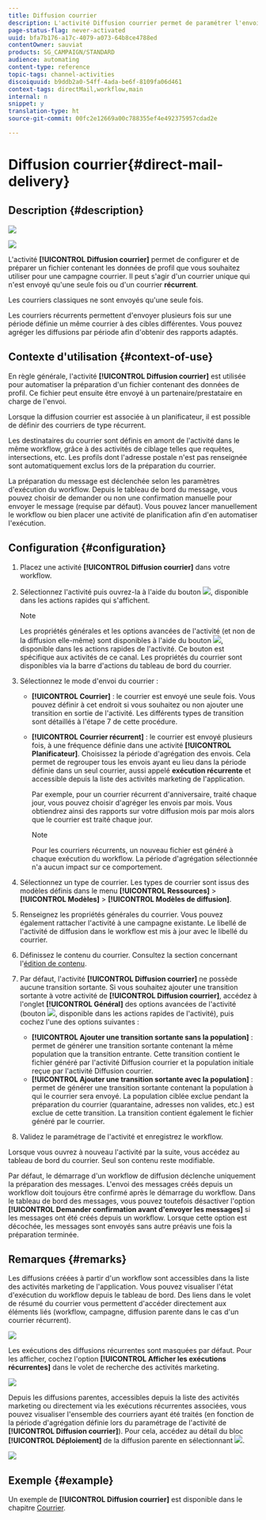 ```yaml
---
title: Diffusion courrier
description: L'activité Diffusion courrier permet de paramétrer l'envoi d'un courrier unique ou récurrent dans un workflow.
page-status-flag: never-activated
uuid: bfa7b176-a17c-4079-a073-64b8ce4788ed
contentOwner: sauviat
products: SG_CAMPAIGN/STANDARD
audience: automating
content-type: reference
topic-tags: channel-activities
discoiquuid: b9ddb2a0-54ff-4ada-be6f-8109fa06d461
context-tags: directMail,workflow,main
internal: n
snippet: y
translation-type: ht
source-git-commit: 00fc2e12669a00c788355ef4e492375957cdad2e

---
```



# Diffusion courrier{#direct-mail-delivery}

## Description {#description}

![](assets/paper.png)

![](assets/recurrentpaper.png)

L'activité **[!UICONTROL Diffusion courrier]** permet de configurer et de préparer un fichier contenant les données de profil que vous souhaitez utiliser pour une campagne courrier. Il peut s'agir d'un courrier unique qui n'est envoyé qu'une seule fois ou d'un courrier **récurrent**.

Les courriers classiques ne sont envoyés qu'une seule fois.

Les courriers récurrents permettent d'envoyer plusieurs fois sur une période définie un même courrier à des cibles différentes. Vous pouvez agréger les diffusions par période afin d'obtenir des rapports adaptés.

## Contexte d'utilisation {#context-of-use}

En règle générale, l'activité **[!UICONTROL Diffusion courrier]** est utilisée pour automatiser la préparation d'un fichier contenant des données de profil. Ce fichier peut ensuite être envoyé à un partenaire/prestataire en charge de l'envoi.

Lorsque la diffusion courrier est associée à un planificateur, il est possible de définir des courriers de type récurrent.

Les destinataires du courrier sont définis en amont de l'activité dans le même workflow, grâce à des activités de ciblage telles que requêtes, intersections, etc. Les profils dont l'adresse postale n'est pas renseignée sont automatiquement exclus lors de la préparation du courrier.

La préparation du message est déclenchée selon les paramètres d'exécution du workflow. Depuis le tableau de bord du message, vous pouvez choisir de demander ou non une confirmation manuelle pour envoyer le message (requise par défaut). Vous pouvez lancer manuellement le workflow ou bien placer une activité de planification afin d'en automatiser l'exécution.

## Configuration {#configuration}

1. Placez une activité **[!UICONTROL Diffusion courrier]** dans votre workflow.
1. Sélectionnez l'activité puis ouvrez-la à l'aide du bouton ![](assets/edit_darkgrey-24px.png), disponible dans les actions rapides qui s'affichent.

   >[!NOTE]
   >
   >Les propriétés générales et les options avancées de l'activité (et non de la diffusion elle-même) sont disponibles à l'aide du bouton ![](assets/dlv_activity_params-24px.png), disponible dans les actions rapides de l'activité. Ce bouton est spécifique aux activités de ce canal. Les propriétés du courrier sont disponibles via la barre d'actions du tableau de bord du courrier.

1. Sélectionnez le mode d'envoi du courrier :

   * **[!UICONTROL Courrier]** : le courrier est envoyé une seule fois. Vous pouvez définir à cet endroit si vous souhaitez ou non ajouter une transition en sortie de l'activité. Les différents types de transition sont détaillés à l'étape 7 de cette procédure.
   * **[!UICONTROL Courrier récurrent]** : le courrier est envoyé plusieurs fois, à une fréquence définie dans une activité **[!UICONTROL Planificateur]**. Choisissez la période d'agrégation des envois. Cela permet de regrouper tous les envois ayant eu lieu dans la période définie dans un seul courrier, aussi appelé **exécution récurrente** et accessible depuis la liste des activités marketing de l'application.

      Par exemple, pour un courrier récurrent d'anniversaire, traité chaque jour, vous pouvez choisir d'agréger les envois par mois. Vous obtiendrez ainsi des rapports sur votre diffusion mois par mois alors que le courrier est traité chaque jour.

      >[!NOTE]
      >
      >Pour les courriers récurrents, un nouveau fichier est généré à chaque exécution du workflow. La période d'agrégation sélectionnée n'a aucun impact sur ce comportement.

1. Sélectionnez un type de courrier. Les types de courrier sont issus des modèles définis dans le menu **[!UICONTROL Ressources]** &gt; **[!UICONTROL Modèles]** &gt; **[!UICONTROL Modèles de diffusion]**.
1. Renseignez les propriétés générales du courrier. Vous pouvez également rattacher l'activité à une campagne existante. Le libellé de l'activité de diffusion dans le workflow est mis à jour avec le libellé du courrier.
1. Définissez le contenu du courrier. Consultez la section concernant l'[édition de contenu](../../designing/using/personalization.md).
1. Par défaut, l'activité **[!UICONTROL Diffusion courrier]** ne possède aucune transition sortante. Si vous souhaitez ajouter une transition sortante à votre activité de **[!UICONTROL Diffusion courrier]**, accédez à l'onglet **[!UICONTROL Général]** des options avancées de l'activité (bouton ![](assets/dlv_activity_params-24px.png), disponible dans les actions rapides de l'activité), puis cochez l'une des options suivantes :

   * **[!UICONTROL Ajouter une transition sortante sans la population]** : permet de générer une transition sortante contenant la même population que la transition entrante. Cette transition contient le fichier généré par l'activité Diffusion courrier et la population initiale reçue par l'activité Diffusion courrier.
   * **[!UICONTROL Ajouter une transition sortante avec la population]** : permet de générer une transition sortante contenant la population à qui le courrier sera envoyé. La population ciblée exclue pendant la préparation du courrier (quarantaine, adresses non valides, etc.) est exclue de cette transition. La transition contient également le fichier généré par le courrier.

1. Validez le paramétrage de l'activité et enregistrez le workflow.

Lorsque vous ouvrez à nouveau l'activité par la suite, vous accédez au tableau de bord du courrier. Seul son contenu reste modifiable.

Par défaut, le démarrage d'un workflow de diffusion déclenche uniquement la préparation des messages. L'envoi des messages créés depuis un workflow doit toujours être confirmé après le démarrage du workflow. Dans le tableau de bord des messages, vous pouvez toutefois désactiver l'option **[!UICONTROL Demander confirmation avant d'envoyer les messages]** si les messages ont été créés depuis un workflow. Lorsque cette option est décochée, les messages sont envoyés sans autre préavis une fois la préparation terminée.

## Remarques {#remarks}

Les diffusions créées à partir d'un workflow sont accessibles dans la liste des activités marketing de l'application. Vous pouvez visualiser l'état d'exécution du workflow depuis le tableau de bord. Des liens dans le volet de résumé du courrier vous permettent d'accéder directement aux éléments liés (workflow, campagne, diffusion parente dans le cas d'un courrier récurrent).

![](assets/wkf_display_parent_elements_direct_mail.png)

Les exécutions des diffusions récurrentes sont masquées par défaut. Pour les afficher, cochez l'option **[!UICONTROL Afficher les exécutions récurrentes]** dans le volet de recherche des activités marketing.

![](assets/wkf_display_recurrent_executions_direct_mail.png)

Depuis les diffusions parentes, accessibles depuis la liste des activités marketing ou directement via les exécutions récurrentes associées, vous pouvez visualiser l'ensemble des courriers ayant été traités (en fonction de la période d'agrégation définie lors du paramétrage de l'activité de **[!UICONTROL Diffusion courrier]**). Pour cela, accédez au détail du bloc **[!UICONTROL Déploiement]** de la diffusion parente en sélectionnant ![](assets/wkf_dlv_detail_button.png).

![](assets/wkf_display_recurrent_executions_3_direct_mail.png)

## Exemple {#example}

Un exemple de **[!UICONTROL Diffusion courrier]** est disponible dans le chapitre [Courrier](../../channels/using/example-of-direct-mail-in-a-workflow.md).
